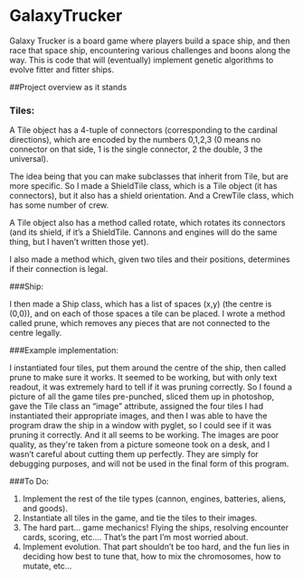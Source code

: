 # GalaxyTrucker
Galaxy Trucker is a board game where players build a space ship, and then race that space ship, encountering various challenges and boons along the way.  This is code that will (eventually) implement genetic algorithms to evolve fitter and fitter ships.

##Project overview as it stands

### Tiles:

 A Tile object has a 4-tuple of connectors (corresponding to the cardinal directions), which are encoded by the numbers 0,1,2,3 (0 means no connector on that side, 1 is the single connector, 2 the double, 3 the universal).  

The idea being that you can make subclasses that inherit from Tile, but are more specific.  So I made a ShieldTile class, which is a Tile object (it has connectors), but it also has a shield orientation.  And a CrewTile class, which has some number of crew.

A Tile object also has a method called rotate, which rotates its connectors (and its shield, if it’s a ShieldTile.  Cannons and engines will do the same thing, but I haven’t written those yet).

I also made a method which, given two tiles and their positions, determines if their connection is legal.  

###Ship:

I then made a Ship class, which has a list of spaces (x,y) (the centre is (0,0)), and on each of those spaces a tile can be placed.  I wrote a method called prune, which removes any pieces that are not connected to the centre legally.

###Example implementation:

I instantiated four tiles, put them around the centre of the ship, then called prune to make sure it works.  It seemed to be working, but with only text readout, it was extremely hard to tell if it was pruning correctly.  So I found a picture of all the game tiles pre-punched, sliced them up in photoshop, gave the Tile class an “image” attribute, assigned the four tiles I had instantiated their appropriate images, and then I was able to have the program draw the ship in a window with pyglet, so I could see if it was pruning it correctly.  And it all seems to be working.  The images are poor quality, as they're taken from a picture someone took on a desk, and I wasn’t careful about cutting them up perfectly.  They are simply for debugging purposes, and will not be used in the final form of this program.

###To Do:

1.  Implement the rest of the tile types (cannon, engines, batteries, aliens, and goods). 
2.  Instantiate all tiles in the game, and tie the tiles to their images.
3.  The hard part… game mechanics!  Flying the ships, resolving encounter cards, scoring, etc....  That’s the part I’m most worried about.
4.  Implement evolution.  That part shouldn’t be too hard, and the fun lies in deciding how best to tune that, how to mix the chromosomes, how to mutate, etc…  
